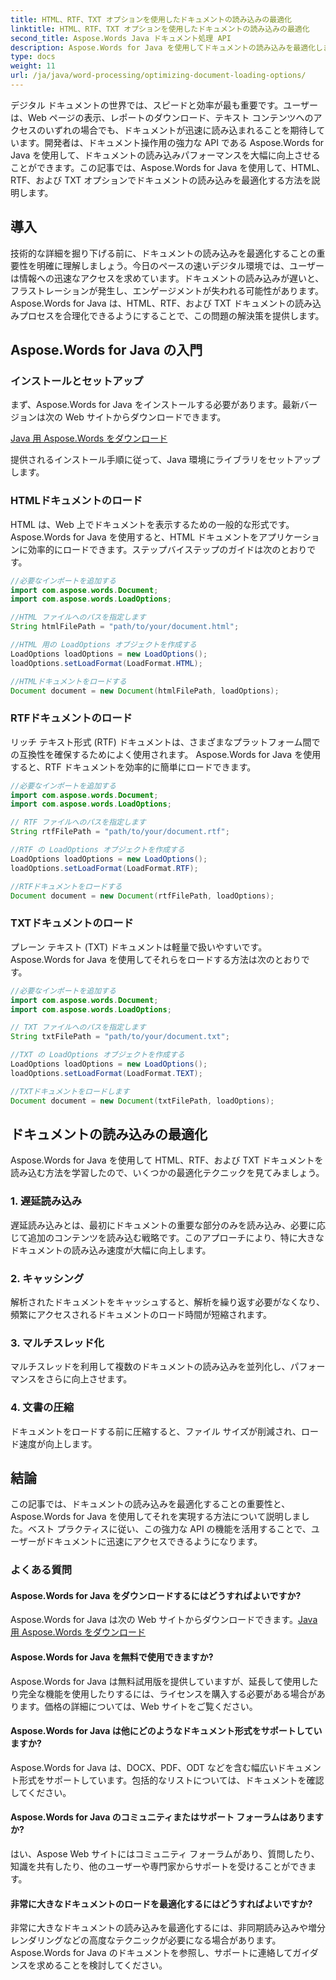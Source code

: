 ```yaml
---
title: HTML、RTF、TXT オプションを使用したドキュメントの読み込みの最適化
linktitle: HTML、RTF、TXT オプションを使用したドキュメントの読み込みの最適化
second_title: Aspose.Words Java ドキュメント処理 API
description: Aspose.Words for Java を使用してドキュメントの読み込みを最適化します。 HTML、RTF、TXT ファイルの速度と効率が向上します。今すぐユーザー エクスペリエンスを向上させましょう!
type: docs
weight: 11
url: /ja/java/word-processing/optimizing-document-loading-options/
---
```


デジタル ドキュメントの世界では、スピードと効率が最も重要です。ユーザーは、Web ページの表示、レポートのダウンロード、テキスト コンテンツへのアクセスのいずれの場合でも、ドキュメントが迅速に読み込まれることを期待しています。開発者は、ドキュメント操作用の強力な API である Aspose.Words for Java を使用して、ドキュメントの読み込みパフォーマンスを大幅に向上させることができます。この記事では、Aspose.Words for Java を使用して、HTML、RTF、および TXT オプションでドキュメントの読み込みを最適化する方法を説明します。

## 導入

技術的な詳細を掘り下げる前に、ドキュメントの読み込みを最適化することの重要性を明確に理解しましょう。今日のペースの速いデジタル環境では、ユーザーは情報への迅速なアクセスを求めています。ドキュメントの読み込みが遅いと、フラストレーションが発生し、エンゲージメントが失われる可能性があります。 Aspose.Words for Java は、HTML、RTF、および TXT ドキュメントの読み込みプロセスを合理化できるようにすることで、この問題の解決策を提供します。

## Aspose.Words for Java の入門

### インストールとセットアップ

まず、Aspose.Words for Java をインストールする必要があります。最新バージョンは次の Web サイトからダウンロードできます。

[Java 用 Aspose.Words をダウンロード](https://releases.aspose.com/words/java/)

提供されるインストール手順に従って、Java 環境にライブラリをセットアップします。

### HTMLドキュメントのロード

HTML は、Web 上でドキュメントを表示するための一般的な形式です。 Aspose.Words for Java を使用すると、HTML ドキュメントをアプリケーションに効率的にロードできます。ステップバイステップのガイドは次のとおりです。

```java
//必要なインポートを追加する
import com.aspose.words.Document;
import com.aspose.words.LoadOptions;

//HTML ファイルへのパスを指定します
String htmlFilePath = "path/to/your/document.html";

//HTML 用の LoadOptions オブジェクトを作成する
LoadOptions loadOptions = new LoadOptions();
loadOptions.setLoadFormat(LoadFormat.HTML);

//HTMLドキュメントをロードする
Document document = new Document(htmlFilePath, loadOptions);
```

### RTFドキュメントのロード

リッチ テキスト形式 (RTF) ドキュメントは、さまざまなプラットフォーム間での互換性を確保するためによく使用されます。 Aspose.Words for Java を使用すると、RTF ドキュメントを効率的に簡単にロードできます。

```java
//必要なインポートを追加する
import com.aspose.words.Document;
import com.aspose.words.LoadOptions;

// RTF ファイルへのパスを指定します
String rtfFilePath = "path/to/your/document.rtf";

//RTF の LoadOptions オブジェクトを作成する
LoadOptions loadOptions = new LoadOptions();
loadOptions.setLoadFormat(LoadFormat.RTF);

//RTFドキュメントをロードする
Document document = new Document(rtfFilePath, loadOptions);
```

### TXTドキュメントのロード

プレーン テキスト (TXT) ドキュメントは軽量で扱いやすいです。 Aspose.Words for Java を使用してそれらをロードする方法は次のとおりです。

```java
//必要なインポートを追加する
import com.aspose.words.Document;
import com.aspose.words.LoadOptions;

// TXT ファイルへのパスを指定します
String txtFilePath = "path/to/your/document.txt";

//TXT の LoadOptions オブジェクトを作成する
LoadOptions loadOptions = new LoadOptions();
loadOptions.setLoadFormat(LoadFormat.TEXT);

//TXTドキュメントをロードします
Document document = new Document(txtFilePath, loadOptions);
```

## ドキュメントの読み込みの最適化

Aspose.Words for Java を使用して HTML、RTF、および TXT ドキュメントを読み込む方法を学習したので、いくつかの最適化テクニックを見てみましょう。

### 1. 遅延読み込み

遅延読み込みとは、最初にドキュメントの重要な部分のみを読み込み、必要に応じて追加のコンテンツを読み込む戦略です。このアプローチにより、特に大きなドキュメントの読み込み速度が大幅に向上します。

### 2. キャッシング

解析されたドキュメントをキャッシュすると、解析を繰り返す必要がなくなり、頻繁にアクセスされるドキュメントのロード時間が短縮されます。

### 3. マルチスレッド化

マルチスレッドを利用して複数のドキュメントの読み込みを並列化し、パフォーマンスをさらに向上させます。

### 4. 文書の圧縮

ドキュメントをロードする前に圧縮すると、ファイル サイズが削減され、ロード速度が向上します。

## 結論

この記事では、ドキュメントの読み込みを最適化することの重要性と、Aspose.Words for Java を使用してそれを実現する方法について説明しました。ベスト プラクティスに従い、この強力な API の機能を活用することで、ユーザーがドキュメントに迅速にアクセスできるようになります。

### よくある質問

#### Aspose.Words for Java をダウンロードするにはどうすればよいですか?

 Aspose.Words for Java は次の Web サイトからダウンロードできます。[Java 用 Aspose.Words をダウンロード](https://releases.aspose.com/words/java/)

#### Aspose.Words for Java を無料で使用できますか?

Aspose.Words for Java は無料試用版を提供していますが、延長して使用したり完全な機能を使用したりするには、ライセンスを購入する必要がある場合があります。価格の詳細については、Web サイトをご覧ください。

#### Aspose.Words for Java は他にどのようなドキュメント形式をサポートしていますか?

Aspose.Words for Java は、DOCX、PDF、ODT などを含む幅広いドキュメント形式をサポートしています。包括的なリストについては、ドキュメントを確認してください。

#### Aspose.Words for Java のコミュニティまたはサポート フォーラムはありますか?

はい、Aspose Web サイトにはコミュニティ フォーラムがあり、質問したり、知識を共有したり、他のユーザーや専門家からサポートを受けることができます。

#### 非常に大きなドキュメントのロードを最適化するにはどうすればよいですか?

非常に大きなドキュメントの読み込みを最適化するには、非同期読み込みや増分レンダリングなどの高度なテクニックが必要になる場合があります。 Aspose.Words for Java のドキュメントを参照し、サポートに連絡してガイダンスを求めることを検討してください。